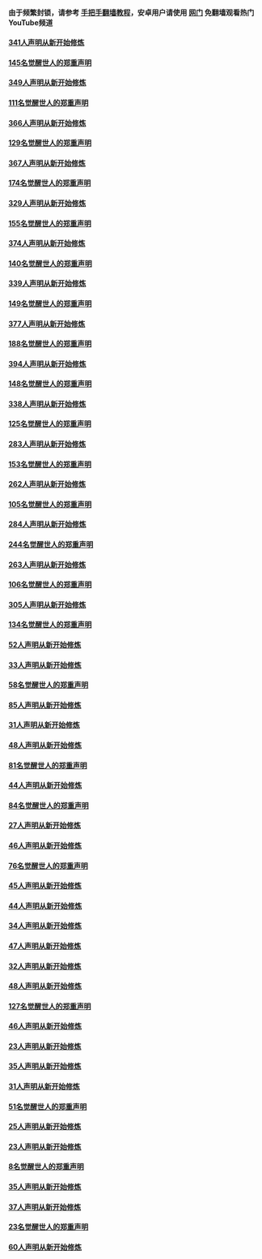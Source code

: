 #### 由于频繁封锁，请参考 [手把手翻墙教程](https://github.com/gfw-breaker/guides/wiki/)，安卓用户请使用 [网门](https://github.com/gfw-breaker/nogfw/blob/master/dl.md?t=06250900) 免翻墙观看热门YouTube频道 

#### [341人声明从新开始修炼](../pages/91/427255.md?t=06250900) 

#### [145名觉醒世人的郑重声明](../pages/91/427254.md?t=06250900) 

#### [349人声明从新开始修炼](../pages/91/426969.md?t=06250900) 

#### [111名觉醒世人的郑重声明](../pages/91/426968.md?t=06250900) 

#### [366人声明从新开始修炼](../pages/91/426737.md?t=06250900) 

#### [129名觉醒世人的郑重声明](../pages/91/426736.md?t=06250900) 

#### [367人声明从新开始修炼](../pages/91/426421.md?t=06250900) 

#### [174名觉醒世人的郑重声明](../pages/91/426420.md?t=06250900) 

#### [329人声明从新开始修炼](../pages/91/426139.md?t=06250900) 

#### [155名觉醒世人的郑重声明](../pages/91/426138.md?t=06250900) 

#### [374人声明从新开始修炼](../pages/91/425811.md?t=06250900) 

#### [140名觉醒世人的郑重声明](../pages/91/425810.md?t=06250900) 

#### [339人声明从新开始修炼](../pages/91/425690.md?t=06250900) 

#### [149名觉醒世人的郑重声明](../pages/91/425689.md?t=06250900) 

#### [377人声明从新开始修炼](../pages/91/424867.md?t=06250900) 

#### [188名觉醒世人的郑重声明](../pages/91/424866.md?t=06250900) 

#### [394人声明从新开始修炼](../pages/91/423914.md?t=06250900) 

#### [148名觉醒世人的郑重声明](../pages/91/423913.md?t=06250900) 

#### [338人声明从新开始修炼](../pages/91/423540.md?t=06250900) 

#### [125名觉醒世人的郑重声明](../pages/91/423539.md?t=06250900) 

#### [283人声明从新开始修炼](../pages/91/423296.md?t=06250900) 

#### [153名觉醒世人的郑重声明](../pages/91/423295.md?t=06250900) 

#### [262人声明从新开始修炼](../pages/91/423004.md?t=06250900) 

#### [105名觉醒世人的郑重声明](../pages/91/423003.md?t=06250900) 

#### [284人声明从新开始修炼](../pages/91/422707.md?t=06250900) 

#### [244名觉醒世人的郑重声明](../pages/91/422706.md?t=06250900) 

#### [263人声明从新开始修炼](../pages/91/422553.md?t=06250900) 

#### [106名觉醒世人的郑重声明](../pages/91/422552.md?t=06250900) 

#### [305人声明从新开始修炼](../pages/91/422153.md?t=06250900) 

#### [134名觉醒世人的郑重声明](../pages/91/422152.md?t=06250900) 

#### [52人声明从新开始修炼](../pages/91/421846.md?t=06250900) 

#### [33人声明从新开始修炼](../pages/91/421804.md?t=06250900) 

#### [58名觉醒世人的郑重声明](../pages/91/421845.md?t=06250900) 

#### [85人声明从新开始修炼](../pages/91/421769.md?t=06250900) 

#### [31人声明从新开始修炼](../pages/91/421763.md?t=06250900) 

#### [48人声明从新开始修炼](../pages/91/421605.md?t=06250900) 

#### [81名觉醒世人的郑重声明](../pages/91/421656.md?t=06250900) 

#### [44人声明从新开始修炼](../pages/91/421544.md?t=06250900) 

#### [84名觉醒世人的郑重声明](../pages/91/421543.md?t=06250900) 

#### [27人声明从新开始修炼](../pages/91/421465.md?t=06250900) 

#### [46人声明从新开始修炼](../pages/91/421454.md?t=06250900) 

#### [76名觉醒世人的郑重声明](../pages/91/421453.md?t=06250900) 

#### [45人声明从新开始修炼](../pages/91/421452.md?t=06250900) 

#### [44人声明从新开始修炼](../pages/91/421422.md?t=06250900) 

#### [34人声明从新开始修炼](../pages/91/421322.md?t=06250900) 

#### [47人声明从新开始修炼](../pages/91/421264.md?t=06250900) 

#### [32人声明从新开始修炼](../pages/91/421225.md?t=06250900) 

#### [48人声明从新开始修炼](../pages/91/421202.md?t=06250900) 

#### [127名觉醒世人的郑重声明](../pages/91/421224.md?t=06250900) 

#### [46人声明从新开始修炼](../pages/91/421203.md?t=06250900) 

#### [23人声明从新开始修炼](../pages/91/421138.md?t=06250900) 

#### [35人声明从新开始修炼](../pages/91/421122.md?t=06250900) 

#### [31人声明从新开始修炼](../pages/91/421081.md?t=06250900) 

#### [51名觉醒世人的郑重声明](../pages/91/421080.md?t=06250900) 

#### [25人声明从新开始修炼](../pages/91/421020.md?t=06250900) 

#### [23人声明从新开始修炼](../pages/91/420884.md?t=06250900) 

#### [8名觉醒世人的郑重声明](../pages/91/420883.md?t=06250900) 

#### [35人声明从新开始修炼](../pages/91/420809.md?t=06250900) 

#### [37人声明从新开始修炼](../pages/91/420766.md?t=06250900) 

#### [23名觉醒世人的郑重声明](../pages/91/420765.md?t=06250900) 

#### [60人声明从新开始修炼](../pages/91/420727.md?t=06250900) 

